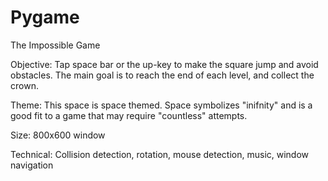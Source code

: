 # Pygame

The Impossible Game

Objective: Tap space bar or the up-key to make the square jump and avoid obstacles. 
           The main goal is to reach the end of each level, and collect the crown.

Theme: This space is space themed. Space symbolizes "inifnity" and is a good fit to a game that may require "countless" attempts.

Size: 800x600 window

Technical: Collision detection, rotation, mouse detection, music, window navigation

